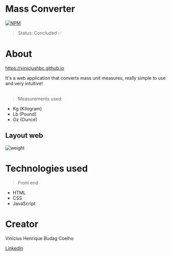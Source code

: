 # Mass Converter
[![NPM](https://img.shields.io/npm/l/react)](https://github.com/viniciushbc/viniciushbc.github.io/blob/main/LICENSE) 

> Status: Concluded ✅

# About 

https://viniciushbc.github.io

It's a web application that converts mass unit measures, really simple to use and very intuitive! <br> <br>
> Measurements used:
* Kg (Kilogram)
* Lb (Pound)
* Oz (Ounce)

## Layout web
![weight](https://user-images.githubusercontent.com/100978033/211914545-c55ca880-905b-4f72-aa22-7422541079fa.png)

# Technologies used
> Front end
- HTML
- CSS
- JavaScript

# Creator

Vinícius Henrique Budag Coelho

[LinkedIn](https://www.linkedin.com/in/vinícius-henrique-b24203234/)
